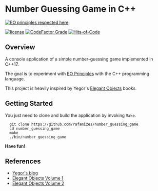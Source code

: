 # Number Guessing Game in C++

[![EO principles respected here](https://www.elegantobjects.org/badge.svg)](https://www.elegantobjects.org)

[![license](https://img.shields.io/badge/license-mit-green.svg)](https://github.com/rafamizes/number_guessing_game/blob/master/LICENSE)
[![CodeFactor Grade](https://img.shields.io/codefactor/grade/github/rafamizes/number_guessing_game)](https://www.codefactor.io/repository/github/rafamizes/number_guessing_game)
[![Hits-of-Code](https://hitsofcode.com/github/rafamizes/number_guessing_game?branch=master)](https://hitsofcode.com/github/rafamizes/number_guessing_game/view?branch=master)
<!-- [![DevOps By Rultor.com](https://www.rultor.com/b/rafamizes/number_guessing_game)](https://www.rultor.com/p/rafamizes/number_guessing_game) -->
<!-- [![build](https://github.com/rafamizes/number_guessing_game/actions/workflows/build.yml/badge.svg)](https://github.com/rafamizes/number_guessing_game/actions/) -->
<!-- [![codecov](https://codecov.io/gh/rafamizes/number_guessing_game/branch/master/graph/badge.svg?token=jYfO55O22s)](https://codecov.io/gh/rafamizes/number_guessing_game) -->
<!-- [![style: lint](https://img.shields.io/badge/style-lint-4BC0F5.svg)](https://pub.dev/packages/lint) -->

## Overview

A console application of a simple number-guessing game implemented in C++17.

The goal is to experiment with [EO Principles](https://www.elegantobjects.org)
with the C++ programming language.

This project is heavily inspired by Yegor's [Elegant
Objects](https://www.yegor256.com/elegant-objects.html) books.

## Getting Started

You just need to clone and build the application by invoking `Make`.

```shell
  git clone https://github.com/rafamizes/number_guessing_game
  cd number_guessing_game
  make
  ./bin/number_guessing_game
```

**Have fun!**

## References

- [Yegor's blog](https://www.yegor256.com/)
- [Elegant Objects Volume 1](https://www.amazon.com/gp/product/1519166915/ref=as_li_tl?ie=UTF8&camp=1789&creative=390957&creativeASIN=1519166915&linkCode=as2&tag=yegor256com-20&linkId=RMGEO4ESPM4CGD3O)
- [Elegant Objects Volume 2](https://www.amazon.com/gp/product/1519166915/ref=as_li_tl?ie=UTF8&camp=1789&creative=390957&creativeASIN=1519166915&linkCode=as2&tag=yegor256com-20&linkId=RMGEO4ESPM4CGD3O)
